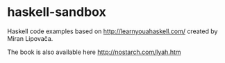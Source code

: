 haskell-sandbox
===============

Haskell code examples based on http://learnyouahaskell.com/ created by Miran Lipovača.

The book is also available here http://nostarch.com/lyah.htm
